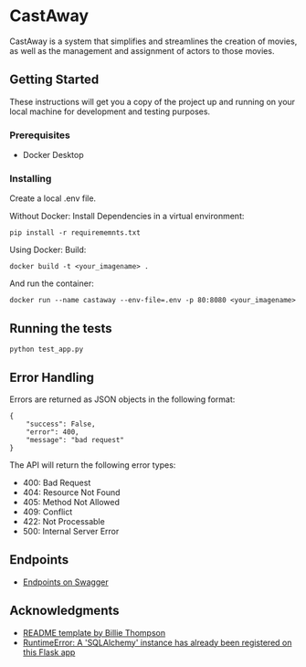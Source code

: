# CastAway

CastAway is a system that simplifies and streamlines the creation of movies,
as well as the management and assignment of actors to those movies.

## Getting Started

These instructions will get you a copy of the project up and running on your
local machine for development and testing purposes.

### Prerequisites

- Docker Desktop

### Installing

Create a local .env file.

Without Docker:
Install Dependencies in a virtual environment:
```
pip install -r requirememnts.txt
```

Using Docker:
Build:

```
docker build -t <your_imagename> .
```

And run the container:

```
docker run --name castaway --env-file=.env -p 80:8080 <your_imagename>
```

## Running the tests

```
python test_app.py
```

## Error Handling

Errors are returned as JSON objects in the following format:
```
{
    "success": False,
    "error": 400,
    "message": "bad request"
}
```
The API will return the following error types:
- 400: Bad Request
- 404: Resource Not Found
- 405: Method Not Allowed
- 409: Conflict
- 422: Not Processable
- 500: Internal Server Error

## Endpoints

- [Endpoints on Swagger](https://app.swaggerhub.com/apis-docs/jannab/CastAway/1.0.0#/)

## Acknowledgments

- [README template by Billie Thompson](https://gist.github.com/PurpleBooth/109311bb0361f32d87a2)
- [RuntimeError: A 'SQLAlchemy' instance has already been registered on this Flask app](https://stackoverflow.com/questions/75523569/runtimeerror-a-sqlalchemy-instance-has-already-been-registered-on-this-flask)
